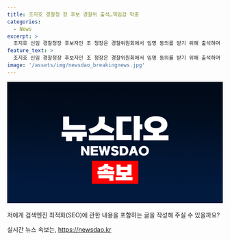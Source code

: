 ```yaml
---
title: 조지호 경찰청 장 후보 경찰위 출석…책임감 막중
categories:
  - News
excerpt: >
  조지호 신임 경찰청장 후보자인 조 청장은 경찰위원회에서 임명 동의를 받기 위해 출석하며 경찰에 대한 국민의 기대가 그 어느 때보다 큰 것 같다며 책임감을 밝힌 바 있다. 조 경찰청장은 경찰법에 따라 후보자 신분을 확정한 후 윤석열 대통령이 최종 임명할 예정이며, 경찰에 대한 비전과 소신을 위원회에 소신 있게 답변할 것이라 공언했다. 경북 청송 출신인 조 청장은 경찰대 행정학과를 졸업한 뒤 보임됐으며, 윤석열 대통령의 대통령직인수위원회에 파견돼 인사 검증 업무를 맡은 경력을 가지고 있다.
feature_text: >
  조지호 신임 경찰청장 후보자인 조 청장은 경찰위원회에서 임명 동의를 받기 위해 출석하며 경찰에 대한 국민의 기대가 그 어느 때보다 큰 것 같다며 책임감을 밝힌 바 있다. 조 경찰청장은 경찰법에 따라 후보자 신분을 확정한 후 윤석열 대통령이 최종 임명할 예정이며, 경찰에 대한 비전과 소신을 위원회에 소신 있게 답변할 것이라 공언했다. 경북 청송 출신인 조 청장은 경찰대 행정학과를 졸업한 뒤 보임됐으며, 윤석열 대통령의 대통령직인수위원회에 파견돼 인사 검증 업무를 맡은 경력을 가지고 있다.
image: '/assets/img/newsdao_breakingnews.jpg'
---
```


<p><img src="/assets/img/newsdao_breakingnews.jpg" alt="implanttips 속보" /></p>

<p>저에게 검색엔진 최적화(SEO)에 관한 내용을 포함하는 글을 작성해 주실 수 있을까요?</p>
실시간 뉴스 속보는, <a href="https://newsdao.kr" rel="dofollow">https://newsdao.kr</a>


